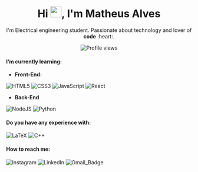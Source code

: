 <h1 align="center">Hi <img src="https://raw.githubusercontent.com/kaueMarques/kaueMarques/master/hi.gif" height="30px">, I'm Matheus Alves</h1>

<p align="center">I'm Electrical engineering student. Passionate about technology and lover of <b>code</b> :heart:.</p>
<p align="center"> <img src="https://komarev.com/ghpvc/?username=matheralvs&color=7844e9" alt="Profile views" /> </p>

#### I’m currently learning:

- **Front-End:**

![HTML5](https://img.shields.io/badge/html5-%23E34F26.svg?style=for-the-badge&logo=html5&logoColor=white)
![CSS3](https://img.shields.io/badge/css3-%231572B6.svg?style=for-the-badge&logo=css3&logoColor=white)
![JavaScript](https://img.shields.io/badge/javascript-%23323330.svg?style=for-the-badge&logo=javascript&logoColor=%23F7DF1E)
![React](https://img.shields.io/badge/react-%2320232a.svg?style=for-the-badge&logo=react&logoColor=%2361DAFB)

- **Back-End**

![NodeJS](https://img.shields.io/badge/node.js-6DA55F?style=for-the-badge&logo=node.js&logoColor=white)
![Python](https://img.shields.io/badge/python-3670A0?style=for-the-badge&logo=python&logoColor=ffdd54)

#### Do you have any experience with:
![LaTeX](https://img.shields.io/badge/latex-%23008080.svg?style=for-the-badge&logo=latex&logoColor=white)
![C++](https://img.shields.io/badge/c++-%2300599C.svg?style=for-the-badge&logo=c%2B%2B&logoColor=white)


#### How to reach me:
![Instagram](https://img.shields.io/badge/Instagram-%23E4405F.svg?style=for-the-badge&logo=Instagram&logoColor=white)
![LinkedIn](https://img.shields.io/badge/linkedin-%230077B5.svg?style=for-the-badge&logo=linkedin&logoColor=white)
![Gmail_Badge](https://img.shields.io/badge/Gmail-D14836?style=for-the-badge&logo=gmail&logoColor=white)


<!--
**matheralvs/matheralvs** is a ✨ _special_ ✨ repository because its `README.md` (this file) appears on your GitHub profile.

Here are some ideas to get you started:

- 🔭 I’m currently working on ...
- 🌱 I’m currently learning ...
- 👯 I’m looking to collaborate on ...
- 🤔 I’m looking for help with ...
- 💬 Ask me about ...
- 📫 How to reach me: ...
- 😄 Pronouns: ...
- ⚡ Fun fact: ...
-->
